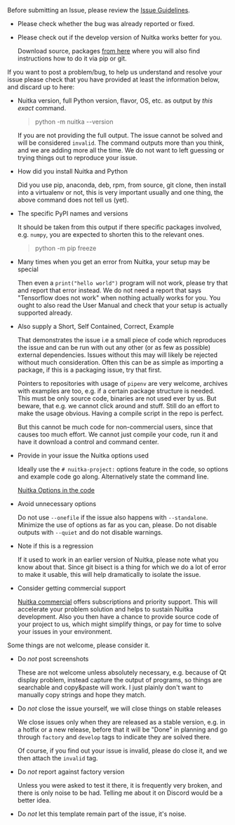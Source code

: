 Before submitting an Issue, please review the
[Issue Guidelines](https://github.com/Nuitka/Nuitka/blob/develop/CONTRIBUTING.md#submitting-an-issue).

- Please check whether the bug was already reported or fixed.

- Please check out if the develop version of Nuitka works better for you.

  Download source, packages [from here](https://nuitka.net/doc/download.html) where you will also
  find instructions how to do it via pip or git.

If you want to post a problem/bug, to help us understand and resolve your issue please check that
you have provided at least the information below, and discard up to here:

- Nuitka version, full Python version, flavor, OS, etc. as output by *this exact* command.

  > python -m nuitka --version

  If you are not providing the full output. The issue cannot be solved and will be considered
  `invalid`. The command outputs more than you think, and we are adding more all the time. We do not
  want to left guessing or trying things out to reproduce your issue.

- How did you install Nuitka and Python

  Did you use pip, anaconda, deb, rpm, from source, git clone, then install into a virtualenv or
  not, this is very important usually and one thing, the above command does not tell us (yet).

- The specific PyPI names and versions

  It should be taken from this output if there specific packages involved, e.g. `numpy`, you are
  expected to shorten this to the relevant ones.

  > python -m pip freeze

- Many times when you get an error from Nuitka, your setup may be special

  Then even a `print("hello world")` program will not work, please try that and report that error
  instead. We do not need a report that says "Tensorflow does not work" when nothing actually works
  for you. You ought to also read the User Manual and check that your setup is actually supported
  already.

- Also supply a Short, Self Contained, Correct, Example

  That demonstrates the issue i.e a small piece of code which reproduces the issue and can be run
  with out any other (or as few as possible) external dependencies. Issues without this may will
  likely be rejected without much consideration. Often this can be as simple as importing a package,
  if this is a packaging issue, try that first.

  Pointers to repositories with usage of `pipenv` are very welcome, archives with examples are too,
  e.g. if a certain package structure is needed. This must be only source code, binaries are not
  used ever by us. But beware, that e.g. we cannot click around and stuff. Still do an effort to
  make the usage obvious. Having a compile script in the repo is perfect.

  But this cannot be much code for non-commercial users, since that causes too much effort. We
  cannot just compile your code, run it and have it download a control and command center.

- Provide in your issue the Nuitka options used

  Ideally use the `# nuitka-project:` options feature in the code, so options and example code go
  along. Alternatively state the command line.

  [Nuitka Options in the code](https://nuitka.net/doc/user-manual.html#nuitka-options-in-the-code)

- Avoid unnecessary options

  Do not use `--onefile` if the issue also happens with `--standalone`. Minimize the use of options
  as far as you can, please. Do not disable outputs with `--quiet` and do not disable warnings.

- Note if this is a regression

  If it used to work in an earlier version of Nuitka, please note what you know about that. Since
  git bisect is a thing for which we do a lot of error to make it usable, this will help
  dramatically to isolate the issue.

- Consider getting commercial support

  [Nuitka commercial](https://nuitka.net/doc/commercial.html) offers subscriptions and priority
  support. This will accelerate your problem solution and helps to sustain Nuitka development. Also
  you then have a chance to provide source code of your project to us, which might simplify things,
  or pay for time to solve your issues in your environment.

Some things are not welcome, please consider it.

- Do *not* post screenshots

  These are not welcome unless absolutely necessary, e.g. because of Qt display problem, instead
  capture the output of programs, so things are searchable and copy&paste will work. I just plainly
  don't want to manually copy strings and hope they match.

- Do *not* close the issue yourself, we will close things on stable releases

  We close issues only when they are released as a stable version, e.g. in a hotfix or a new
  release, before that it will be "Done" in planning and go through `factory` and `develop` tags to
  indicate they are solved there.

  Of course, if you find out your issue is invalid, please do close it, and we then attach the
  `invalid` tag.

- Do *not* report against factory version

  Unless you were asked to test it there, it is frequently very broken, and there is only noise to
  be had. Telling me about it on Discord would be a better idea.

- Do *not* let this template remain part of the issue, it's noise.
